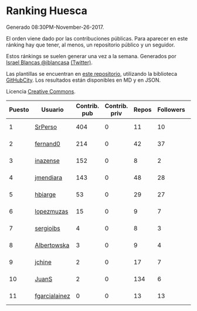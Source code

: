 # Ranking Huesca

Generado 08:30PM-November-26-2017.

El orden viene dado por las contribuciones públicas. Para aparecer en este ránking hay que tener, al menos, un repositorio público y un seguidor.

Estos ránkings se suelen generar una vez a la semana. Generados por [Israel Blancas @iblancasa](https://github.com/iblancasa/) [(Twitter)](https://twitter.com/iblancasa).

Las plantillas se encuentran en [este repositorio](https://github.com/iblancasa/GH-Spanish-Ranking), utilizando la biblioteca [GitHubCity](https://github.com/iblancasa/GitHubCity). Los resultados están disponibles en MD y en JSON.

Licencia [Creative Commons](https://creativecommons.org/licenses/by/4.0/).

| Puesto   |  Usuario  | Contrib. pub | Contrib. priv |Repos| Followers | Desde |  Avatar  |
|----------|-----------|--------------|---------------|-----|-----------|-------|----------|
|1|[SrPerso](https://github.com/SrPerso)|404|0|11|10|2016-02-09|![SrPerso](https://avatars0.githubusercontent.com/u/17146733)|
|2|[fernand0](https://github.com/fernand0)|214|0|42|37|2008-03-06|![fernand0](https://avatars0.githubusercontent.com/u/2467)|
|3|[inazense](https://github.com/inazense)|152|0|8|2|2016-08-16|![inazense](https://avatars0.githubusercontent.com/u/21070069)|
|4|[jmendiara](https://github.com/jmendiara)|143|0|48|28|2011-06-15|![jmendiara](https://avatars0.githubusercontent.com/u/851359)|
|5|[hbiarge](https://github.com/hbiarge)|53|0|29|27|2010-11-08|![hbiarge](https://avatars0.githubusercontent.com/u/473010)|
|6|[lopezmuzas](https://github.com/lopezmuzas)|15|0|9|7|2012-02-01|![lopezmuzas](https://avatars0.githubusercontent.com/u/1397384)|
|7|[sergioibs](https://github.com/sergioibs)|4|0|8|3|2013-09-26|![sergioibs](https://avatars2.githubusercontent.com/u/5547593)|
|8|[Albertowska](https://github.com/Albertowska)|3|0|9|4|2013-05-21|![Albertowska](https://avatars0.githubusercontent.com/u/4486925)|
|9|[jchine](https://github.com/jchine)|2|0|17|7|2012-05-03|![jchine](https://avatars0.githubusercontent.com/u/1701751)|
|10|[JuanS](https://github.com/JuanS)|2|0|134|6|2012-08-16|![JuanS](https://avatars1.githubusercontent.com/u/2165396)|
|11|[fgarcialainez](https://github.com/fgarcialainez)|0|0|13|13|2012-05-19|![fgarcialainez](https://avatars3.githubusercontent.com/u/1755561)|
